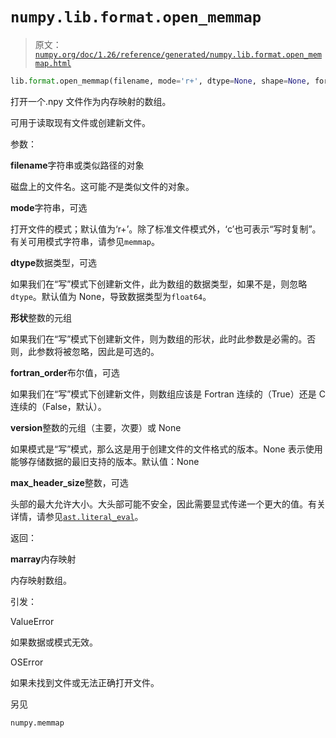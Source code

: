 # `numpy.lib.format.open_memmap`

> 原文：[`numpy.org/doc/1.26/reference/generated/numpy.lib.format.open_memmap.html`](https://numpy.org/doc/1.26/reference/generated/numpy.lib.format.open_memmap.html)

```py
lib.format.open_memmap(filename, mode='r+', dtype=None, shape=None, fortran_order=False, version=None, *, max_header_size=10000)
```

打开一个.npy 文件作为内存映射的数组。

可用于读取现有文件或创建新文件。

参数：

**filename**字符串或类似路径的对象

磁盘上的文件名。这可能*不*是类似文件的对象。

**mode**字符串，可选

打开文件的模式；默认值为‘r+’。除了标准文件模式外，‘c’也可表示“写时复制”。有关可用模式字符串，请参见`memmap`。

**dtype**数据类型，可选

如果我们在“写”模式下创建新文件，此为数组的数据类型，如果不是，则忽略`dtype`。默认值为 None，导致数据类型为`float64`。

**形状**整数的元组

如果我们在“写”模式下创建新文件，则为数组的形状，此时此参数是必需的。否则，此参数将被忽略，因此是可选的。

**fortran_order**布尔值，可选

如果我们在“写”模式下创建新文件，则数组应该是 Fortran 连续的（True）还是 C 连续的（False，默认）。

**version**整数的元组（主要，次要）或 None

如果模式是“写”模式，那么这是用于创建文件的文件格式的版本。None 表示使用能够存储数据的最旧支持的版本。默认值：None

**max_header_size**整数，可选

头部的最大允许大小。大头部可能不安全，因此需要显式传递一个更大的值。有关详情，请参见[`ast.literal_eval`](https://docs.python.org/3/library/ast.html#ast.literal_eval "(在 Python v3.11)")。

返回：

**marray**内存映射

内存映射数组。

引发：

ValueError

如果数据或模式无效。

OSError

如果未找到文件或无法正确打开文件。

另见

`numpy.memmap`
